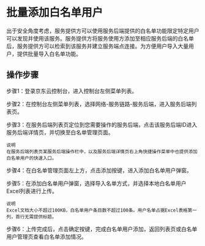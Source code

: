 # 批量添加白名单用户

出于安全角度考虑，服务提供方可以使用服务后端提供的白名单功能限定特定用户可以发现并使用该服务。服务提供方将服务使用方添加至相应服务后端的白名单后，服务提供方可以检索到该服务并建立服务端点连接。为方便用户导入大量用户，提供批量导入白名单功能。

## 操作步骤

步骤1：登录京东云控制台，进入控制台左侧菜单列表。

步骤2：在控制台左侧菜单列表，选择网络-服务链路-服务后端，进入服务后端列表页。

步骤3：在服务后端列表页定位到您需要操作的服务后端，点击该服务后端ID进入服务后端详情页，并切换至白名单管理页面。

	说明
	在服务后端列表页某服务后端操作栏中，以及服务后端详情页右上角快捷操作菜单中也提供添加白名单用户的快速入口。

步骤4：在白名单管理页面左上方，点击添加按键，进入添加白名单用户弹窗。

步骤5：在添加白名单用户弹窗，选择导入名单方式，并选择本地白名单用户Excel列表进行上传。

	说明
	Excel文档大小不超过100KB，白名单用户条目数不超过100条。用户名单占据Excel表格第一列，首行无需提供标题。

步骤6：上传完成后，点击确定按键，完成白名单用户添加，返回列表页或白名单用户管理页查看白名单添加情况。
